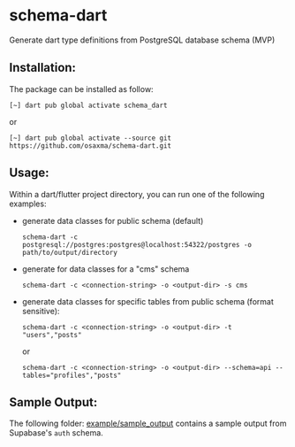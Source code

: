 # schema-dart
Generate dart type definitions from PostgreSQL database schema (MVP)


## Installation:

The package can be installed as follow:

```
[~] dart pub global activate schema_dart
```

or

```
[~] dart pub global activate --source git https://github.com/osaxma/schema-dart.git
```


## Usage:

Within a dart/flutter project directory, you can run one of the following examples: 

- generate data classes for public schema (default)
  ```
  schema-dart -c postgresql://postgres:postgres@localhost:54322/postgres -o path/to/output/directory
  ```
- generate for data classes for a "cms" schema 
  ```
  schema-dart -c <connection-string> -o <output-dir> -s cms
  ```

- generate data classes for specific tables from public schema (format sensitive): 
  ```
  schema-dart -c <connection-string> -o <output-dir> -t "users","posts"
  ```
  or
  ```
  schema-dart -c <connection-string> -o <output-dir> --schema=api --tables="profiles","posts"
  ```


## Sample Output:

The following folder: [example/sample_output](https://github.com/osaxma/schema-dart/tree/main/example/sample_output) contains a sample output from Supabase's `auth` schema.
